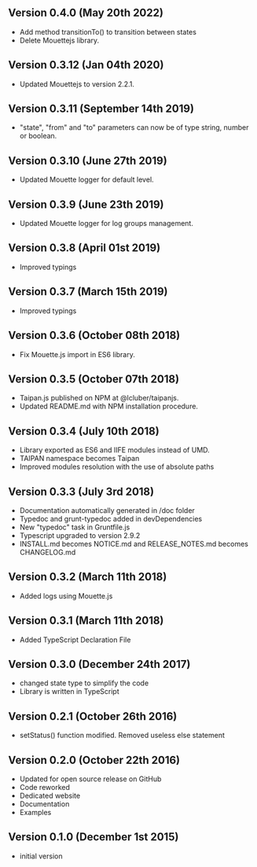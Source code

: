 Version 0.4.0 (May 20th 2022)
-----------------------------
 * Add method transitionTo() to transition between states
 * Delete Mouettejs library.

Version 0.3.12 (Jan 04th 2020)
-----------------------------
 * Updated Mouettejs to version 2.2.1.

Version 0.3.11 (September 14th 2019)
-----------------------------
 * "state", "from" and "to" parameters can now be of type string, number or boolean.

Version 0.3.10 (June 27th 2019)
-----------------------------
 * Updated Mouette logger for default level.

Version 0.3.9 (June 23th 2019)
-----------------------------
 * Updated Mouette logger for log groups management.

Version 0.3.8 (April 01st 2019)
-----------------------------
 * Improved typings

Version 0.3.7 (March 15th 2019)
-----------------------------
 * Improved typings

Version 0.3.6 (October 08th 2018)
-----------------------------
 * Fix Mouette.js import in ES6 library.

Version 0.3.5 (October 07th 2018)
-----------------------------
 * Taipan.js published on NPM at @lcluber/taipanjs.
 * Updated README.md with NPM installation procedure.

Version 0.3.4 (July 10th 2018)
-----------------------------
 * Library exported as ES6 and IIFE modules instead of UMD.
 * TAIPAN namespace becomes Taipan
 * Improved modules resolution with the use of absolute paths

Version 0.3.3 (July 3rd 2018)
------------------------------
 * Documentation automatically generated in /doc folder
 * Typedoc and grunt-typedoc added in devDependencies
 * New "typedoc" task in Gruntfile.js
 * Typescript upgraded to version 2.9.2
 * INSTALL.md becomes NOTICE.md and RELEASE_NOTES.md becomes CHANGELOG.md

Version 0.3.2 (March 11th 2018)
------------------------------
 * Added logs using Mouette.js

Version 0.3.1 (March 11th 2018)
------------------------------
 * Added TypeScript Declaration File

Version 0.3.0 (December 24th 2017)
------------------------------
 * changed state type to simplify the code
 * Library is written in TypeScript

Version 0.2.1 (October 26th 2016)
------------------------------
 * setStatus() function modified. Removed useless else statement

Version 0.2.0 (October 22th 2016)
------------------------------
 * Updated for open source release on GitHub
 * Code reworked
 * Dedicated website
 * Documentation
 * Examples

Version 0.1.0 (December 1st 2015)
-----------------------------
 * initial version
